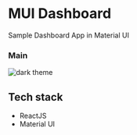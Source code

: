 # MUI Dashboard

Sample Dashboard App in Material UI

### Main
![dark theme](https://res.cloudinary.com/dtvqrqyqr/image/upload/v1631872264/screenshots/Screenshot_248_fysaaq.png)


## Tech stack
* ReactJS
* Material UI
